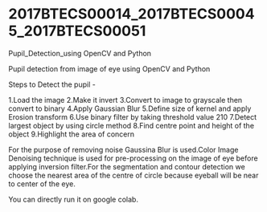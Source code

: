 # 2017BTECS00014_2017BTECS00045_2017BTECS00051
Pupil_Detection_using OpenCV and Python


Pupil detection from image of eye using OpenCV and Python

Steps to Detect the pupil -
 
1.Load the image
2.Make it invert
3.Convert to image to grayscale then convert to binary 
4.Apply Gaussian Blur
5.Define size of kernel and apply Erosion transform
6.Use binary filter by taking threshold value 210
7.Detect largest object by using circle method
8.Find centre point and height of the object
9.Highlight the area of concern
 
For the purpose of removing noise Gaussina Blur is used.Color Image Denoising technique is used for pre-processing on the image of eye before applying inversion filter.For the segmentation and contour detection we choose the nearest area of the centre of circle because eyeball will be near to center of the eye.

You can directly run it on google colab.



